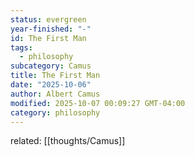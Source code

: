 ```yaml
---
status: evergreen
year-finished: "-"
id: The First Man
tags:
  - philosophy
subcategory: Camus
title: The First Man
date: "2025-10-06"
author: Albert Camus
modified: 2025-10-07 00:09:27 GMT-04:00
category: philosophy
---
```


related: [[thoughts/Camus]]

